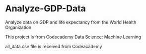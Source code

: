# Analyze-GDP-Data
Analyze data on GDP and life expectancy from the World Health Organization

This project is from Codecademy Data Science: Machine Learning

all_data.csv file is received from Codeacademy
